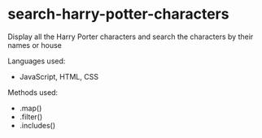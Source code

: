 # search-harry-potter-characters
Display all the Harry Porter characters and search the characters by their names or house


Languages used:
- JavaScript, HTML, CSS

Methods used:
- .map()
- .filter()
- .includes()